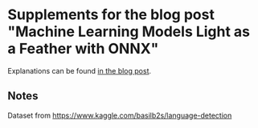 # Supplements for the blog post "Machine Learning Models Light as a Feather with ONNX"

Explanations can be found [in the blog post](https://blog.krudewig-online.de/2021/09/09/Machine-Learning-Models-Light-as-a-Feather.html).


## Notes

Dataset from https://www.kaggle.com/basilb2s/language-detection